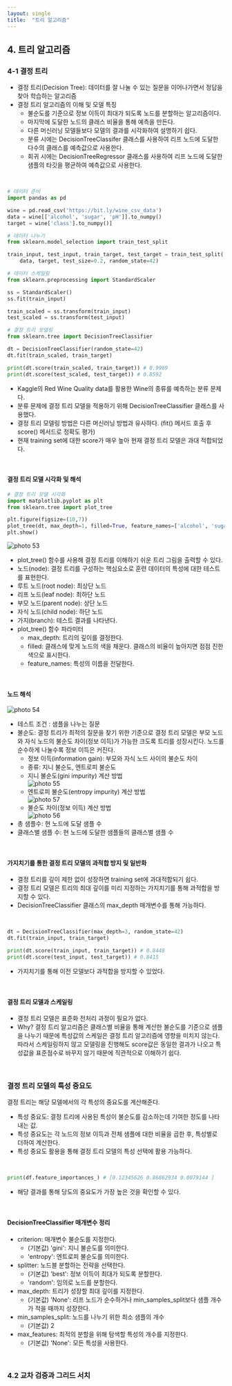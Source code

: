 ```yaml
---
layout: single
title:  "트리 알고리즘"
---
```


## 4. 트리 알고리즘
### 4-1 결정 트리
* 결정 트리(Decision Tree): 데이터를 잘 나눌 수 있는 질문을 이어나가면서 정답을 찾아 학습하는 알고리즘
* 결정 트리 알고리즘의 이해 및 모델 특징
  * 불순도를 기준으로 정보 이득이 최대가 되도록 노드를 분할하는 알고리즘이다.
  * 마지막에 도달한 노드의 클래스 비율을 통해 예측을 만든다.
  * 다른 머신러닝 모델들보다 모델의 결과를 시각화하여 설명하기 쉽다.
  * 분류 시에는 DecisionTreeClassifer 클래스를 사용하여 리프 노드에 도달한 다수의 클래스를 예측값으로 사용한다.
  * 회귀 시에는 DecisionTreeRegressor 클래스를 사용하여 리프 노드에 도달한 샘플의 타깃을 평균하여 예측값으로 사용한다.
<br>                    

```python
# 데이터 준비
import pandas as pd

wine = pd.read_csv('https://bit.ly/wine_csv_data')
data = wine[['alcohol', 'sugar', 'pH']].to_numpy() 
target = wine['class'].to_numpy()]

# 데이터 나누기
from sklearn.model_selection import train_test_split

train_input, test_input, train_target, test_target = train_test_split(
    data, target, test_size=0.2, random_state=42)

# 데이터 스케일링
from sklearn.preprocessing import StandardScaler

ss = StandardScaler()
ss.fit(train_input)

train_scaled = ss.transform(train_input)
test_scaled = ss.transform(test_input)

# 결정 트리 모델링
from sklearn.tree import DecisionTreeClassifier

dt = DecisionTreeClassifier(random_state=42)
dt.fit(train_scaled, train_target)

print(dt.score(train_scaled, train_target)) # 0.9969
print(dt.score(test_scaled, test_target)) # 0.8592
```
* Kaggle의 Red Wine Quality data를 활용한 Wine의 종류를 예측하는 분류 문제다.
* 분류 문제에 결정 트리 모델을 적용하기 위해 DecisionTreeClassifier 클래스를 사용했다.
* 결정 트리 모델링 방법은 다른 머신러닝 방법과 유사하다. (fit() 메서드 호출 후 score() 메서드로 정확도 평가)
* 현재 training set에 대한 score가 매우 높아 현재 결정 트리 모델은 과대 적합되었다.
<br>                  

#### 결정 트리 모델 시각화 및 해석
```python
# 결정 트리 모델 시각화
import matplotlib.pyplot as plt
from sklearn.tree import plot_tree

plt.figure(figsize=(10,7))
plot_tree(dt, max_depth=1, filled=True, feature_names=['alcohol', 'sugar', 'pH'])
plt.show()
```
![photo 53](/assets/img/blog/img53.png)                          
* plot_tree() 함수를 사용해 결정 트리를 이해하기 쉬운 트리 그림을 출력할 수 있다.
* 노드(node): 결정 트리를 구성하는 핵심요소로 훈련 데이터의 특성에 대한 테스트를 표현한다.
* 루트 노드(root node): 최상단 노드
* 리프 노드(leaf node): 최하단 노드
* 부모 노드(parent node): 상단 노드
* 자식 노드(child node): 하단 노드
* 가지(branch): 테스트 결과를 나타낸다.
* plot_tree() 함수 파라미터
  * max_depth: 트리의 깊이를 결정한다.
  * filled: 클래스에 맞게 노드의 색을 채운다. 클래스의 비율이 높아지면 점점 진한 색으로 표시한다.
  * feature_names: 특성의 이름을 전달한다.
<br>        

#### 노드 해석
![photo 54](/assets/img/blog/img54.png)                     
* 테스트 조건 : 샘플을 나누는 질문
* 불순도: 결정 트리가 최적의 질문을 찾기 위한 기준으로 결정 트리 모델은 부모 노드와 자식 노드의 불순도 차이(정보 이득)가 가능한 크도록 트리를 성장시킨다. 노드를 순수하게 나눌수록 정보 이득은 커진다.
  * 정보 이득(information gain): 부모와 자식 노드 사이의 불순도 차이
  * 종류: 지니 불순도, 엔트로피 불순도
  * 지니 불순도(gini impurity) 계산 방법                                   
  ![photo 55](/assets/img/blog/img55.png)                                        
  * 엔트로피 불순도(entropy impurity) 계산 방법                            
  ![photo 57](/assets/img/blog/img57.png)            
  * 불순도 차이(정보 이득) 계산 방법                       
  ![photo 56](/assets/img/blog/img56.png)                                   
* 총 샘플수: 현 노드에 도달 샘플 수
* 클래스별 샘플 수: 현 노드에 도달한 샘플들의 클래스별 샘플 수
<br>              

#### 가지치기를 통한 결정 트리 모델의 과적합 방지 및 일반화
* 결정 트리를 깊이 제한 없이 성장하면 training set에 과대적합되기 쉽다.
* 결정 트리 모델은 트리의 최대 깊이를 미리 지정하는 가지치기를 통해 과적합을 방지할 수 있다.
* DecisionTreeClassifier 클래스의 max_depth 매개변수를 통해 가능하다.
<br>

```python
dt = DecisionTreeClassifier(max_depth=3, random_state=42)
dt.fit(train_input, train_target)

print(dt.score(train_input, train_target)) # 0.8448
print(dt.score(test_input, test_target)) # 0.8415
```
* 가지치기를 통해 이전 모델보다 과적합을 방지할 수 있었다.
<br>            

#### 결정 트리 모델과 스케일링
* 결정 트리 모델은 표준화 전처리 과정이 필요가 없다.
* Why? 결정 트리 알고리즘은 클래스별 비율을 통해 계산한 불순도를 기준으로 샘플을 나누기 때문에 특성값의 스케일은 결정 트리 알고리즘에 영향을 미치지 않는다. 따라서 스케일링하지 않고 모델링을 진행해도 score값은 동일한 결과가 나오고 특성값을 표준점수로 바꾸지 않기 때문에 직관적으로 이해하기 쉽다.
<br>                     
 
### 결정 트리 모델의 특성 중요도
결정 트리는 해당 모델에서의 각 특성의 중요도를 계산해준다.
* 특성 중요도: 결정 트리에 사용된 특성이 불순도를 감소하는데 기여한 정도를 나타내는 값.
* 특성 중요도는 각 노드의 정보 이득과 전체 샘플에 대한 비율을 곱한 후, 특성별로 더하여 계산한다.
* 특성 중요도 활용을 통해 결정 트리 모델의 특성 선택에 활용 가능하다.
<br>              

```python
print(df.feature_importances_) # [0.12345626 0.86862934 0.0079144 ]
```
* 해당 결과를 통해 당도의 중요도가 가장 높은 것을 확인할 수 있다.
<br>

#### DecisionTreeClassifier 매개변수 정리
* criterion: 매개변수 불순도를 지정한다.
  * (기본값) 'gini': 지니 불순도를 의미한다.
  * 'entropy': 엔트로피 불순도를 의미한다.
* splitter: 노드블 분할하는 전략을 선택한다.
  * (기본값) 'best': 정보 이득이 최대가 되도록 분할한다.
  * 'random': 임의로 노드를 분할한다.
* max_depth: 트리가 성장할 최대 깊이를 지정한다.
  * (기본값) 'None': 리프 노드가 순수하거나 min_samples_split보다 샘플 개수가 적을 때까지 성장한다.
* min_samples_split: 노드를 나누기 위한 최소 샘플의 개수
  * (기본값) 2
* max_features: 최적의 분할을 위해 탐색할 특성의 개수를 지정한다.
  * (기본값) 'None': 모든 특성을 사용한다.
<br>

### 4.2 교차 검증과 그리드 서치








































































